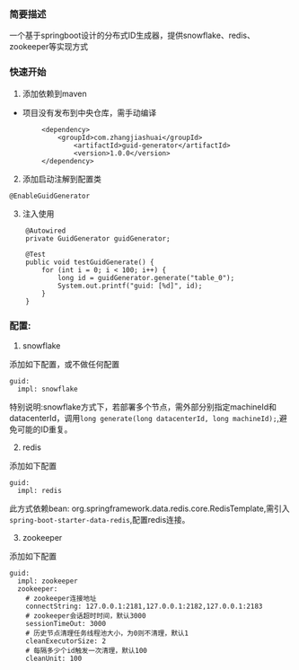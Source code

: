 ### 简要描述
一个基于springboot设计的分布式ID生成器，提供snowflake、redis、zookeeper等实现方式

### 快速开始
1. 添加依赖到maven

- 项目没有发布到中央仓库，需手动编译
```
		<dependency>
		    <groupId>com.zhangjiashuai</groupId>
    		    <artifactId>guid-generator</artifactId>
    		    <version>1.0.0</version>
		</dependency>
```

2. 添加启动注解到配置类

 `@EnableGuidGenerator`

3. 注入使用

```
	@Autowired
	private GuidGenerator guidGenerator;
	
	@Test
	public void testGuidGenerate() {
		for (int i = 0; i < 100; i++) {
			long id = guidGenerator.generate("table_0");
			System.out.printf("guid: [%d]", id);
		}
	}
```

### 配置:
1. snowflake

添加如下配置，或不做任何配置
```
guid:
  impl: snowflake
```
特别说明:snowflake方式下，若部署多个节点，需外部分别指定machineId和datacenterId，调用`long generate(long datacenterId, long machineId);`,避免可能的ID重复。

2. redis

添加如下配置
```
guid:
  impl: redis
```
此方式依赖bean: org.springframework.data.redis.core.RedisTemplate,需引入`spring-boot-starter-data-redis`,配置redis连接。

3. zookeeper

添加如下配置
```
guid:
  impl: zookeeper
  zookeeper:
    # zookeeper连接地址
    connectString: 127.0.0.1:2181,127.0.0.1:2182,127.0.0.1:2183
	# zookeeper会话超时时间，默认3000
    sessionTimeOut: 3000
	# 历史节点清理任务线程池大小，为0则不清理，默认1
    cleanExecutorSize: 2
	# 每隔多少个id触发一次清理，默认100
    cleanUnit: 100
```
